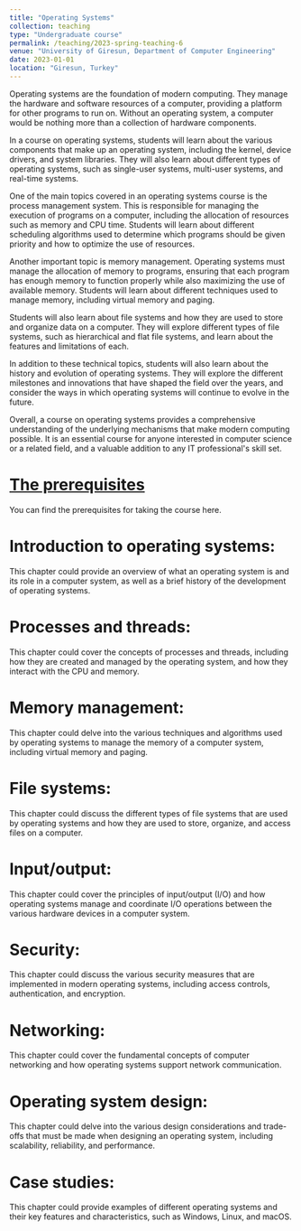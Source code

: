 ```yaml
---
title: "Operating Systems"
collection: teaching
type: "Undergraduate course"
permalink: /teaching/2023-spring-teaching-6
venue: "University of Giresun, Department of Computer Engineering"
date: 2023-01-01
location: "Giresun, Turkey"
---
```


Operating systems are the foundation of modern computing. They manage the hardware and software resources of a computer, providing a platform for other programs to run on. Without an operating system, a computer would be nothing more than a collection of hardware components.

In a course on operating systems, students will learn about the various components that make up an operating system, including the kernel, device drivers, and system libraries. They will also learn about different types of operating systems, such as single-user systems, multi-user systems, and real-time systems.

One of the main topics covered in an operating systems course is the process management system. This is responsible for managing the execution of programs on a computer, including the allocation of resources such as memory and CPU time. Students will learn about different scheduling algorithms used to determine which programs should be given priority and how to optimize the use of resources.

Another important topic is memory management. Operating systems must manage the allocation of memory to programs, ensuring that each program has enough memory to function properly while also maximizing the use of available memory. Students will learn about different techniques used to manage memory, including virtual memory and paging.

Students will also learn about file systems and how they are used to store and organize data on a computer. They will explore different types of file systems, such as hierarchical and flat file systems, and learn about the features and limitations of each.

In addition to these technical topics, students will also learn about the history and evolution of operating systems. They will explore the different milestones and innovations that have shaped the field over the years, and consider the ways in which operating systems will continue to evolve in the future.

Overall, a course on operating systems provides a comprehensive understanding of the underlying mechanisms that make modern computing possible. It is an essential course for anyone interested in computer science or a related field, and a valuable addition to any IT professional's skill set.

<a href="http://sercankulcu.github.io/_teaching/os/0_The_prerequisities.pdf">The prerequisites</a>
======
You can find the prerequisites for taking the course here.

Introduction to operating systems: 
======
This chapter could provide an overview of what an operating system is and its role in a computer system, as well as a brief history of the development of operating systems.

Processes and threads: 
======
This chapter could cover the concepts of processes and threads, including how they are created and managed by the operating system, and how they interact with the CPU and memory.

Memory management: 
======
This chapter could delve into the various techniques and algorithms used by operating systems to manage the memory of a computer system, including virtual memory and paging.

File systems: 
======

This chapter could discuss the different types of file systems that are used by operating systems and how they are used to store, organize, and access files on a computer.

Input/output: 
======
This chapter could cover the principles of input/output (I/O) and how operating systems manage and coordinate I/O operations between the various hardware devices in a computer system.

Security: 
======
This chapter could discuss the various security measures that are implemented in modern operating systems, including access controls, authentication, and encryption.

Networking: 
======
This chapter could cover the fundamental concepts of computer networking and how operating systems support network communication.

Operating system design: 
======
This chapter could delve into the various design considerations and trade-offs that must be made when designing an operating system, including scalability, reliability, and performance.

Case studies: 
======
This chapter could provide examples of different operating systems and their key features and characteristics, such as Windows, Linux, and macOS.
